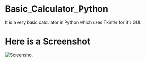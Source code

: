 # Basic_Calculator_Python
It is a very basic calculator in Python which uses Tkinter for it's GUI.

# Here is a Screenshot
![Screenshot](https://i.ibb.co/MSpXh88/scr4.png)
